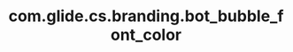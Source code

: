 ---
weight: 584
layout: page
title: com.glide.cs.branding.bot_bubble_font_color
description: ""
value: "#343D47"
---